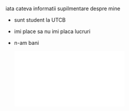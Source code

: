 iata cateva informatii supilmentare despre mine

 - sunt student la UTCB
 - imi place sa nu imi placa lucruri
 - n-am bani

   ![homepage](index.md)
